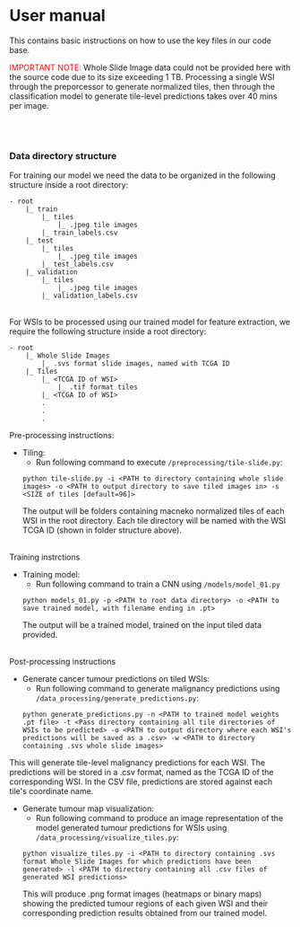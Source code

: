# User manual 

This contains basic instructions on how to use the key files in our code base. 

<span style="color: red">
IMPORTANT NOTE: </span> Whole Slide Image data could not be provided here with the source code due to its size exceeding 1 TB. Processing a single WSI through the preporcessor to generate normalized tiles, then through the classification model to generate tile-level predictions takes over 40 mins per image. 

</br></br>
### Data directory structure 

For training our model we need the data to be organized in the following structure inside a root directory:
```
- root
    |_ train
        |_ tiles
            |_ .jpeg tile images
        |_ train_labels.csv
    |_ test
        |_ tiles
            |_ .jpeg tile images
        |_ test_labels.csv
    |_ validation
        |_ tiles
            |_ .jpeg tile images
        |_ validation_labels.csv
```
</br>
For WSIs to be processed using our trained model for feature extraction, we require the following structure inside a root directory:

```
- root
    |_ Whole Slide Images
        |_ .svs format slide images, named with TCGA ID
    |_ Tiles
        |_ <TCGA ID of WSI>
            |_ .tif format tiles
        |_ <TCGA ID of WSI>
        .
        .
        .
```


Pre-processing instructions:
- Tiling:
  - Run following command to execute `/preprocessing/tile-slide.py`:
  ```
  python tile-slide.py -i <PATH to directory containing whole slide images> -o <PATH to output directory to save tiled images in> -s <SIZE of tiles [default=96]>
  ```
  The output will be folders containing macneko normalized tiles of each WSI in the root directory. Each tile directory will be named with the WSI TCGA ID (shown in folder structure above).

</br>
Training instrctions 

- Training model:
  - Run following command to train a CNN using `/models/model_01.py`
  ```
  python models_01.py -p <PATH to root data directory> -o <PATH to save trained model, with filename ending in .pt>
  ```
  The output will be a trained model, trained on the input tiled data provided. 

</br>
Post-processing instructions

- Generate cancer tumour predictions on tiled WSIs:
  - Run following command to generate malignancy predictions using `/data_processing/generate_predictions.py`:
  ```
  python generate_predictions.py -n <PATH to trained model weights .pt file> -t <Pass directory containing all tile directories of WSIs to be predicted> -o <PATH to output directory where each WSI's predictions will be saved as a .csv> -w <PATH to directory containing .svs whole slide images>
  ```
This will generate tile-level malignancy predictions for each WSI. The predictions will be stored in a .csv format, named as the TCGA ID of the corresponding WSI. In the CSV file,  predictions are stored against each tile's coordinate name. 

- Generate tumour map visualization:
  - Run following command to produce an image representation of the model generated tumour predictions for WSIs using `/data_processing/visualize_tiles.py`:
  ```
  python visualize_tiles.py -i <PATH to directory containing .svs format Whole Slide Images for which predictions have been generated> -l <PATH to directory containing all .csv files of generated WSI predictions>
  ```
  This will produce .png format images (heatmaps or binary maps) showing the predicted tumour regions of each given WSI and their corresponding prediction results obtained from our trained model. 


